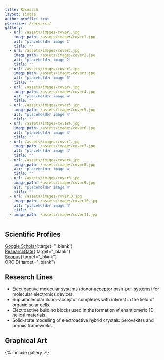 ```yaml
---
title: Research
layout: single
author_profile: true
permalink: /research/
gallery:
  - url: /assets/images/cover1.jpg
    image_path: /assets/images/cover1.jpg
    alt: "placeholder image 1"
    title: ""
  - url: /assets/images/cover2.jpg
    image_path: /assets/images/cover2.jpg
    alt: "placeholder image 2"
    title: ""
  - url: /assets/images/cover3.jpg
    image_path: /assets/images/cover3.jpg
    alt: "placeholder image 3"
    title: ""
  - url: /assets/images/cover4.jpg
    image_path: /assets/images/cover4.jpg
    alt: "placeholder image 4"
    title: ""
  - url: /assets/images/cover5.jpg
    image_path: /assets/images/cover5.jpg
    alt: "placeholder image 4"
    title: ""
  - url: /assets/images/cover6.jpg
    image_path: /assets/images/cover6.jpg
    alt: "placeholder image 4"
    title: ""
  - url: /assets/images/cover7.jpg
    image_path: /assets/images/cover7.jpg
    alt: "placeholder image 4"
    title: ""
  - url: /assets/images/cover8.jpg
    image_path: /assets/images/cover8.jpg
    alt: "placeholder image 4"
    title: ""
  - url: /assets/images/cover9.jpg
    image_path: /assets/images/cover9.jpg
    alt: "placeholder image 4"
    title: ""
  - url: /assets/images/cover10.jpg
    image_path: /assets/images/cover10.jpg
    alt: "placeholder image 4"
    title: ""
  - image_path: /assets/images/cover11.jpg
---
```


<!-- ![](/assets/images/banner4.jpg) -->

## Scientific Profiles

<i class="fab fa-google"></i> [Google Scholar](https://scholar.google.co.uk/citations?user=wzmgqIoAAAAJ&hl=en&oi=ao){:target="\_blank"}  
<i class="fab fa-researchgate"></i> [ResearchGate](https://www.researchgate.net/profile/Joaquin_Calbo){:target="\_blank"}  
<i class="fas fa-flask"></i> [Scopus](https://www.scopus.com/authid/detail.uri?authorId=55520510800){:target="\_blank"}  
<i class="fab fa-orcid"></i> [ORCID](https://orcid.org/0000-0003-4729-0757){:target="\_blank"}  

## Research Lines

- Electroactive molecular systems (donor-acceptor push-pull systems) for molecular electronics devices.
- Supramolecular donor-acceptor complexes with interest in the field of organic solar cells.
- Electroactive building blocks used in the formation of enantiomeric 1D helical materials.
- Solid-state modelling of electroactive hybrid crystals: perovskites and porous frameworks.

## Graphical Art

{% include gallery %}

